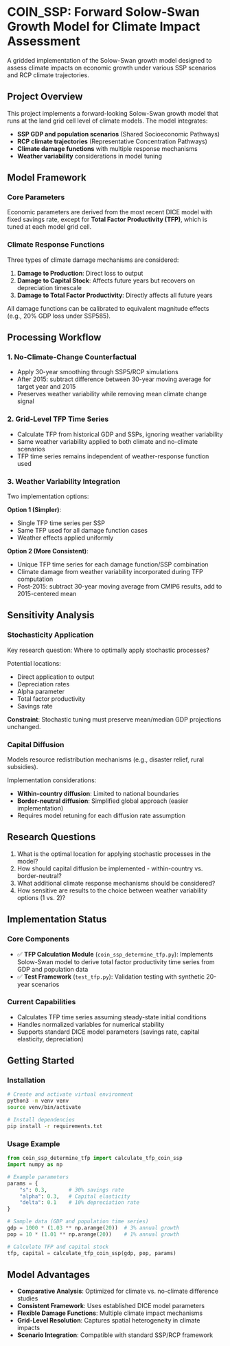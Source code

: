 # COIN_SSP: Forward Solow-Swan Growth Model for Climate Impact Assessment

A gridded implementation of the Solow-Swan growth model designed to assess climate impacts on economic growth under various SSP scenarios and RCP climate trajectories.

## Project Overview

This project implements a forward-looking Solow-Swan growth model that runs at the land grid cell level of climate models. The model integrates:

- **SSP GDP and population scenarios** (Shared Socioeconomic Pathways)
- **RCP climate trajectories** (Representative Concentration Pathways) 
- **Climate damage functions** with multiple response mechanisms
- **Weather variability** considerations in model tuning

## Model Framework

### Core Parameters
Economic parameters are derived from the most recent DICE model with fixed savings rate, except for **Total Factor Productivity (TFP)**, which is tuned at each model grid cell.

### Climate Response Functions

Three types of climate damage mechanisms are considered:

1. **Damage to Production**: Direct loss to output
2. **Damage to Capital Stock**: Affects future years but recovers on depreciation timescale
3. **Damage to Total Factor Productivity**: Directly affects all future years

All damage functions can be calibrated to equivalent magnitude effects (e.g., 20% GDP loss under SSP585).

## Processing Workflow

### 1. No-Climate-Change Counterfactual
- Apply 30-year smoothing through SSP5/RCP simulations
- After 2015: subtract difference between 30-year moving average for target year and 2015
- Preserves weather variability while removing mean climate change signal

### 2. Grid-Level TFP Time Series
- Calculate TFP from historical GDP and SSPs, ignoring weather variability
- Same weather variability applied to both climate and no-climate scenarios
- TFP time series remains independent of weather-response function used

### 3. Weather Variability Integration

Two implementation options:

**Option 1 (Simpler)**: 
- Single TFP time series per SSP
- Same TFP used for all damage function cases
- Weather effects applied uniformly

**Option 2 (More Consistent)**:
- Unique TFP time series for each damage function/SSP combination  
- Climate damage from weather variability incorporated during TFP computation
- Post-2015: subtract 30-year moving average from CMIP6 results, add to 2015-centered mean

## Sensitivity Analysis

### Stochasticity Application
Key research question: Where to optimally apply stochastic processes?

Potential locations:
- Direct application to output
- Depreciation rates
- Alpha parameter
- Total factor productivity
- Savings rate

**Constraint**: Stochastic tuning must preserve mean/median GDP projections unchanged.

### Capital Diffusion
Models resource redistribution mechanisms (e.g., disaster relief, rural subsidies).

Implementation considerations:
- **Within-country diffusion**: Limited to national boundaries
- **Border-neutral diffusion**: Simplified global approach (easier implementation)
- Requires model retuning for each diffusion rate assumption

## Research Questions

1. What is the optimal location for applying stochastic processes in the model?
2. How should capital diffusion be implemented - within-country vs. border-neutral?
3. What additional climate response mechanisms should be considered?
4. How sensitive are results to the choice between weather variability options (1 vs. 2)?

## Implementation Status

### Core Components
- ✅ **TFP Calculation Module** (`coin_ssp_determine_tfp.py`): Implements Solow-Swan model to derive total factor productivity time series from GDP and population data
- ✅ **Test Framework** (`test_tfp.py`): Validation testing with synthetic 20-year scenarios

### Current Capabilities
- Calculates TFP time series assuming steady-state initial conditions
- Handles normalized variables for numerical stability
- Supports standard DICE model parameters (savings rate, capital elasticity, depreciation)

## Getting Started

### Installation
```bash
# Create and activate virtual environment
python3 -m venv venv
source venv/bin/activate

# Install dependencies
pip install -r requirements.txt
```

### Usage Example
```python
from coin_ssp_determine_tfp import calculate_tfp_coin_ssp
import numpy as np

# Example parameters
params = {
    "s": 0.3,       # 30% savings rate
    "alpha": 0.3,   # Capital elasticity
    "delta": 0.1    # 10% depreciation rate
}

# Sample data (GDP and population time series)
gdp = 1000 * (1.03 ** np.arange(20))  # 3% annual growth
pop = 10 * (1.01 ** np.arange(20))    # 1% annual growth

# Calculate TFP and capital stock
tfp, capital = calculate_tfp_coin_ssp(gdp, pop, params)
```

## Model Advantages

- **Comparative Analysis**: Optimized for climate vs. no-climate difference studies
- **Consistent Framework**: Uses established DICE model parameters
- **Flexible Damage Functions**: Multiple climate impact mechanisms
- **Grid-Level Resolution**: Captures spatial heterogeneity in climate impacts
- **Scenario Integration**: Compatible with standard SSP/RCP framework